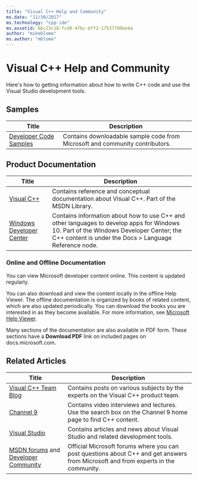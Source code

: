 ```yaml
---
title: "Visual C++ Help and Community"
ms.date: "11/30/2017"
ms.technology: "cpp-ide"
ms.assetid: 6bc23c18-fcd9-47bc-bff2-17537700be4a
author: "mikeblome"
ms.author: "mblome"
---
```

# Visual C++ Help and Community

Here's how to getting information about how to write C++ code and use the Visual Studio development tools.

## Samples

|Title|Description|
|-----------|-----------------|
|[Developer Code Samples](https://code.msdn.microsoft.com/)|Contains downloadable sample code from Microsoft and community contributors.|

## Product Documentation

|Title|Description|
|-----------|-----------------|
|[Visual C++](visual-cpp-in-visual-studio.md)|Contains reference and conceptual documentation about Visual C++. Part of the MSDN Library.|
|[Windows Developer Center](https://developer.microsoft.com/windows/)|Contains information about how to use C++ and other languages to develop apps for Windows 10. Part of the Windows Developer Center; the C++ content is under the Docs > Language Reference node.|

### Online and Offline Documentation

You can view Microsoft developer content online. This content is updated regularly.

You can also download and view the content locally in the offline Help Viewer. The offline documentation is organized by books of related content, which are also updated periodically. You can download the books you are interested in as they become available. For more information, see [Microsoft Help Viewer](/visualstudio/ide/microsoft-help-viewer).

Many sections of the documentation are also available in PDF form. These sections have a **Download PDF** link on included pages on docs.microsoft.com.

## Related Articles

|Title|Description|
|-----------|-----------------|
|[Visual C++ Team Blog](https://blogs.msdn.microsoft.com/vcblog/)|Contains posts on various subjects by the experts on the Visual C++ product team.|
|[Channel 9](https://channel9.msdn.com/)|Contains video interviews and lectures. Use the search box on the Channel 9 home page to find C++ content.|
|[Visual Studio](https://visualstudio.microsoft.com/)|Contains articles and news about Visual Studio and related development tools.|
|[MSDN forums](https://social.msdn.microsoft.com/Forums/home?category=visualc) and [Developer Community](https://developercommunity.visualstudio.com)|Official Microsoft forums where you can post questions about C++ and get answers from Microsoft and from experts in the community.|

